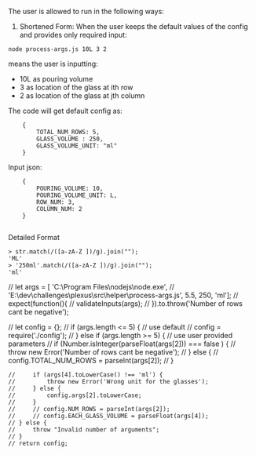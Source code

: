 The user is allowed to run in the following ways:
1. Shortened Form:
When the user keeps the default values of the config and provides only required input:
```
node process-args.js 10L 3 2
```
means the user is inputting:
* 10L as pouring volume 
* 3 as location of the glass at ith row 
* 2 as location of the glass at jth column

The code will get default config as:
```
    {
        TOTAL_NUM_ROWS: 5,
        GLASS_VOLUME : 250,
        GLASS_VOLUME_UNIT: "ml"
    }
```
Input json:

```
    {
        POURING_VOLUME: 10,
        POURING_VOLUME_UNIT: L,
        ROW_NUM: 3,
        COLUMN_NUM: 2
    }
    
```

Detailed Format
```
> str.match(/([a-zA-Z ])/g).join("");
'ML'
> '250ml'.match(/([a-zA-Z ])/g).join("");
'ml'

```

// let args = [ 'C:\\Program Files\\nodejs\\node.exe',
// 'E:\\dev\\challenges\\plexus\\src\\helper\\process-args.js', 5.5, 250, 'ml'];
// expect(function(){
//     validateInputs(args);
// }).to.throw('Number of rows cant be negative');

// let config = {};
    // if (args.length <= 5) { // use default
    //     config = require('./config');
    // } else if (args.length >= 5) { // use user provided parameters
    //     if (Number.isInteger(parseFloat(args[2])) === false ) {
    //         throw new Error('Number of rows cant be negative');
    //     } else {
    //         config.TOTAL_NUM_ROWS = parseInt(args[2]);
    //     }

    //     if (args[4].toLowerCase() !== 'ml') {
    //         throw new Error('Wrong unit for the glasses');
    //     } else {
    //         config.args[2].toLowerCase;
    //     }
    //     // config.NUM_ROWS = parseInt(args[2]);
    //     // config.EACH_GLASS_VOLUME = parseFloat(args[4]);
    // } else {
    //     throw "Invalid number of arguments";
    // }
    // return config;